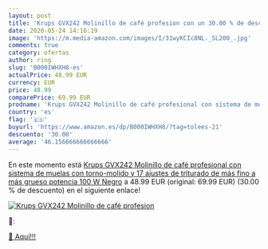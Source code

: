 ```yaml
---
layout: post
title: 'Krups GVX242 Molinillo de café profesion con un 30.00 % de descuento'
date: 2020-05-24 14:16:19
image: 'https://m.media-amazon.com/images/I/31wyKCIc8NL._SL200_.jpg'
comments: true
category: ofertas
author: ring
slug: 'B000IWHXH8-es'
actualPrice: 48.99 EUR
currency: EUR
price: 48.99
comparePrice: 69.99 EUR
prodname: 'Krups GVX242 Molinillo de café profesional con sistema de muelas con torno-molido y 17 ajustes de triturado  de más fino a más grueso  potencia 100 W  Negro'
country: 'es'
flag: '🇪🇸'
buyurl: 'https://www.amazon.es/dp/B000IWHXH8/?tag=tolees-21'
descuento: '30.00'
average: '46.156666666666666'
---
```


En este momento está [Krups GVX242 Molinillo de café profesional con sistema de muelas con torno-molido y 17 ajustes de triturado  de más fino a más grueso  potencia 100 W  Negro](https://www.amazon.es/dp/B000IWHXH8/?tag=tolees-21) a 48.99 EUR (original: 69.99 EUR) (30.00 %  de descuento) en el siguiente enlace!

[![Krups GVX242 Molinillo de café profesion](https://m.media-amazon.com/images/I/31wyKCIc8NL._SL200_.jpg)](https://www.amazon.es/dp/B000IWHXH8/?tag=tolees-21)

🔎:


[🛒 Aquí!!!](https://www.amazon.es/dp/B000IWHXH8/?tag=tolees-21)
